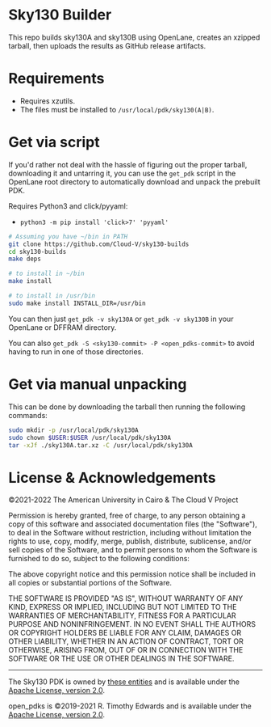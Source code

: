 # Sky130 Builder
This repo builds sky130A and sky130B using OpenLane, creates an xzipped tarball, then uploads the results as GitHub release artifacts.

# Requirements
* Requires xzutils.
* The files must be installed to `/usr/local/pdk/sky130(A|B)`.

# Get via script
If you'd rather not deal with the hassle of figuring out the proper tarball, downloading it and untarring it, you can use the `get_pdk` script in the OpenLane root directory to automatically download and unpack the prebuilt PDK.

Requires Python3 and click/pyyaml:
* `python3 -m pip install 'click>7' 'pyyaml'`

```sh
# Assuming you have ~/bin in PATH
git clone https://github.com/Cloud-V/sky130-builds
cd sky130-builds
make deps

# to install in ~/bin
make install

# to install in /usr/bin
sudo make install INSTALL_DIR=/usr/bin
```

You can then just `get_pdk -v sky130A` or `get_pdk -v sky130B` in your OpenLane or DFFRAM directory.

You can also `get_pdk -S <sky130-commit> -P <open_pdks-commit>` to avoid having to run in one of those directories.

# Get via manual unpacking

This can be done by downloading the tarball then running the following commands:

```sh
sudo mkdir -p /usr/local/pdk/sky130A
sudo chown $USER:$USER /usr/local/pdk/sky130A
tar -xJf ./sky130A.tar.xz -C /usr/local/pdk/sky130A
```

# License & Acknowledgements
©2021-2022 The American University in Cairo & The Cloud V Project

Permission is hereby granted, free of charge, to any person obtaining a copy of this software and associated documentation files (the "Software"), to deal in the Software without restriction, including without limitation the rights to use, copy, modify, merge, publish, distribute, sublicense, and/or sell copies of the Software, and to permit persons to whom the Software is furnished to do so, subject to the following conditions:

The above copyright notice and this permission notice shall be included in all copies or substantial portions of the Software.

THE SOFTWARE IS PROVIDED "AS IS", WITHOUT WARRANTY OF ANY KIND, EXPRESS OR IMPLIED, INCLUDING BUT NOT LIMITED TO THE WARRANTIES OF MERCHANTABILITY, FITNESS FOR A PARTICULAR PURPOSE AND NONINFRINGEMENT. IN NO EVENT SHALL THE AUTHORS OR COPYRIGHT HOLDERS BE LIABLE FOR ANY CLAIM, DAMAGES OR OTHER LIABILITY, WHETHER IN AN ACTION OF CONTRACT, TORT OR OTHERWISE, ARISING FROM, OUT OF OR IN CONNECTION WITH THE SOFTWARE OR THE USE OR OTHER DEALINGS IN THE SOFTWARE.

---

The Sky130 PDK is owned by [these entities](https://github.com/google/skywater-pdk/blob/main/AUTHORS) and is available under the [Apache License, version 2.0](https://github.com/google/skywater-pdk/blob/main/LICENSE).


open_pdks is ©2019-2021 R. Timothy Edwards and is available under the [Apache License, version 2.0](https://github.com/RTimothyEdwards/open_pdks/blob/master/LICENSE).